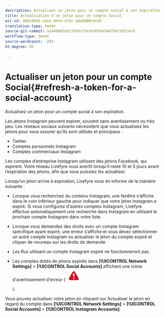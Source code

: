 ```yaml
---
description: Actualisez un jeton pour un compte social à son expiration.
title: Actualisation d’un jeton pour un compte Social
exl-id: 46819456-1da1-44fe-a73c-a8a4800c4cd3
translation-type: tm+mt
source-git-commit: a2449482e617939cfda7e367da34875bf187c4c9
workflow-type: tm+mt
source-wordcount: '215'
ht-degree: 0%

---
```


# Actualiser un jeton pour un compte Social{#refresh-a-token-for-a-social-account}

Actualisez un jeton pour un compte social à son expiration.

Les jetons Instagram peuvent expirer, souvent sans avertissement ou très peu. Les réseaux sociaux suivants nécessitent que vous actualisiez les jetons pour vous assurer qu’ils sont utilisés et principaux :

* Twitter
* Comptes personnels Instagram
* Comptes commerciaux Instagram

Les comptes d’entreprise Instagram utilisent des jetons Facebook, qui expirent. Votre réseau Livefyre vous avertit lorsqu’il reste 10 et 5 jours avant l’expiration des jetons, afin que vous puissiez les actualiser.

Lorsqu’un jeton arrive à expiration, Livefyre vous en informe de la manière suivante :

* Lorsque vous recherchez du contenu Instagram, une fenêtre s’affiche dans le coin inférieur gauche pour indiquer que votre jeton Instagram a expiré. Si vous configurez d&#39;autres comptes Instagram, Livefyre effectue automatiquement une recherche dans Instagram en utilisant le prochain compte Instagram dans votre liste.
* Lorsque vous demandez des droits avec un compte Instagram spécifique ayant expiré, une erreur s’affiche et vous devez sélectionner un autre compte Instagram ou actualiser le jeton du compte expiré et cliquer de nouveau sur les droits de demande.
* Les flux utilisant un compte Instagram expiré ne fonctionneront pas.
* Les comptes dotés de jetons expirés dans **[!UICONTROL Network Settings]** > **[!UICONTROL Social Accounts]** affichent une icône d&#39;avertissement d&#39;erreur ( ![](assets/warningError.png)

   ).

Vous pouvez actualiser votre jeton en cliquant sur Actualiser le jeton en regard du compte dans **[!UICONTROL Network Settings]** > **[!UICONTROL Social Accounts]** > **[!UICONTROL Instagram Accounts]**.
